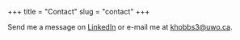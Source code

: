 +++
title = "Contact"
slug = "contact"
+++

Send me a message on [LinkedIn](https://linkedin.com/in/kthobbs) or e-mail me at [khobbs3@uwo.ca](mailto:khobbs3@uwo.ca).